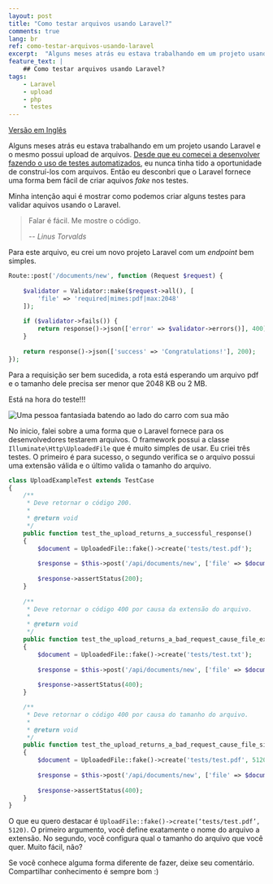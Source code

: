 ```yaml
---
layout: post
title: "Como testar arquivos usando Laravel?"
comments: true
lang: br
ref: como-testar-arquivos-usando-laravel
excerpt:  "Alguns meses atrás eu estava trabalhando em um projeto usando Laravel e o mesmo possui upload de arquivos. Desde que eu comecei a desenvolver fazendo o uso de testes automatizados, eu nunca tinha tido a oportunidade de construí-los com arquivos. Então eu desconbri que o Laravel fornece uma forma bem fácil de criar aquivos fake nos testes."
feature_text: |
    ## Como testar arquivos usando Laravel?
tags:
    - Laravel
    - upload
    - php
    - testes
---
```


[Versão em Inglês]({{site.baseurl}}/2022/03/22/how-to-make-tests-with-files-on-laravel)

Alguns meses atrás eu estava trabalhando em um projeto usando Laravel e o mesmo possui upload de arquivos. [Desde que eu comecei a desenvolver fazendo o uso de testes automatizados]({{site.baseurl}}/2021/01/03/a-historia-do-desenvolvedor-que-nao-custumava-usar-testes-automatizados), eu nunca tinha tido a oportunidade de construí-los com arquivos. Então eu desconbri que o Laravel fornece uma forma bem fácil de criar aquivos _fake_ nos testes.

Minha intenção aqui é mostrar como podemos criar alguns testes para validar aquivos usando o Laravel.

> Falar é fácil. Me mostre o código.
>
> -- <cite>Linus Torvalds</cite>

Para este arquivo, eu crei um novo projeto Laravel com um _endpoint_ bem simples.

```php
Route::post('/documents/new', function (Request $request) {
   
    $validator = Validator::make($request->all(), [
        'file' => 'required|mimes:pdf|max:2048'
    ]);  
 
    if ($validator->fails()) {
        return response()->json(['error' => $validator->errors()], 400);
    }
 
    return response()->json(['success' => 'Congratulations!'], 200);
});
```
Para a requisição ser bem sucedida, a rota está esperando um arquivo pdf e o tamanho dele precisa ser menor que 2048 KB ou 2 MB.

Está na hora do teste!!!

![Uma pessoa fantasiada batendo ao lado do carro com sua mão]({{site.baseurl}}/images/2022-03-21/car_test.gif)

No inicio, falei sobre a uma forma que o Laravel fornece para os desenvolvedores testarem arquivos. O framework possui a classe `Illuminate\Http\UploadedFile` que é muito simples de usar. Eu criei três testes. O primeiro é para sucesso, o segundo verifica se o arquivo possui uma extensão válida e o último valida o tamanho do arquivo.

```php
class UploadExampleTest extends TestCase
{
    /**
     * Deve retornar o código 200.
     *
     * @return void
     */
    public function test_the_upload_returns_a_successful_response()
    {
        $document = UploadedFile::fake()->create('tests/test.pdf');
       
        $response = $this->post('/api/documents/new', ['file' => $document]);
 
        $response->assertStatus(200);
    }
 
    /**
     * Deve retornar o código 400 por causa da extensão do arquivo.
     *
     * @return void
     */
    public function test_the_upload_returns_a_bad_request_cause_file_extension()
    {
        $document = UploadedFile::fake()->create('tests/test.txt');
       
        $response = $this->post('/api/documents/new', ['file' => $document]);
 
        $response->assertStatus(400);
    }

    /**
     * Deve retornar o código 400 por causa do tamanho do arquivo.
     *
     * @return void
     */
    public function test_the_upload_returns_a_bad_request_cause_file_size()
    {
        $document = UploadedFile::fake()->create('tests/test.pdf', 5120);
       
        $response = $this->post('/api/documents/new', ['file' => $document]);
 
        $response->assertStatus(400);
    }
}
```
O que eu quero destacar é `UploadFile::fake()->create(‘tests/test.pdf’, 5120)`. O primeiro argumento, você define exatamente o nome do arquivo a extensão. No segundo, você configura qual o tamanho do arquivo que você quer. Muito fácil, não?

Se você conhece alguma forma diferente de fazer, deixe seu comentário. Compartilhar conhecimento é sempre bom :)